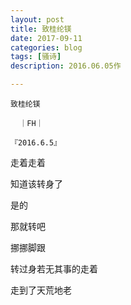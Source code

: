 ```yaml
---
layout: post
title: 致桂纶镁
date: 2017-09-11
categories: blog
tags: [骚诗]
description: 2016.06.05作

---
```



    致桂纶镁
   
      ｜FH｜
 
    『2016.6.5』
  
  走着走着
  
  知道该转身了
  
  是的
  
  那就转吧
  
  挪挪脚跟
  
  转过身若无其事的走着
  
  走到了天荒地老
  
